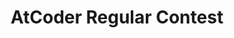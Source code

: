 ---
category: [AtCoder Regular Contest] #Category ID.
hue: var(--c-themeHueRed) #Category hue. See note [1].
title: AtCoder Regular Contest #Category title.
description: 
---